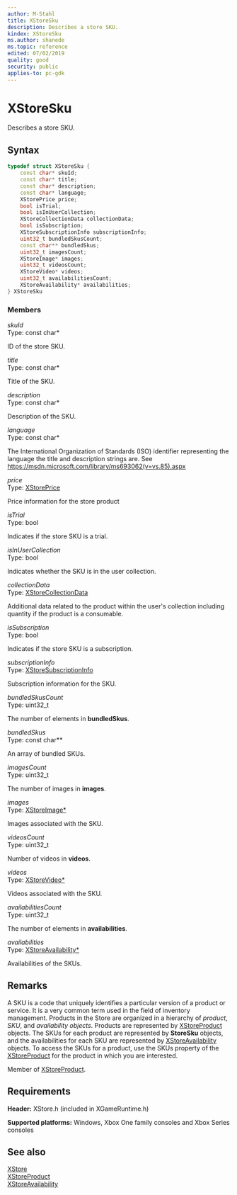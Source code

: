 ```yaml
---
author: M-Stahl
title: XStoreSku
description: Describes a store SKU.
kindex: XStoreSku
ms.author: shanede
ms.topic: reference
edited: 07/02/2019
quality: good
security: public
applies-to: pc-gdk
---
```


# XStoreSku  

Describes a store SKU.  

## Syntax  
  
```cpp
typedef struct XStoreSku {  
    const char* skuId;  
    const char* title;  
    const char* description;  
    const char* language;  
    XStorePrice price;  
    bool isTrial;  
    bool isInUserCollection;  
    XStoreCollectionData collectionData;  
    bool isSubscription;  
    XStoreSubscriptionInfo subscriptionInfo;  
    uint32_t bundledSkusCount;  
    const char** bundledSkus;  
    uint32_t imagesCount;  
    XStoreImage* images;  
    uint32_t videosCount;  
    XStoreVideo* videos;  
    uint32_t availabilitiesCount;  
    XStoreAvailability* availabilities;  
} XStoreSku  
```
  
### Members  
  
*skuId*  
Type: const char*  
  
ID of the store SKU.    
  
*title*  
Type: const char*  
  
Title of the SKU.    
  
*description*  
Type: const char*  
  
Description of the SKU.  

*language*  
Type: const char*  
  
The International Organization of Standards (ISO) identifier representing the language the title and description strings are. See https://msdn.microsoft.com/library/ms693062(v=vs.85).aspx

*price*  
Type: [XStorePrice](xstoreprice.md)  
  
Price information for the store product

*isTrial*  
Type: bool  
  
Indicates if the store SKU is a trial.    
  
*isInUserCollection*  
Type: bool  
  
Indicates whether the SKU is in the user collection.  
  
*collectionData*  
Type: [XStoreCollectionData](xstorecollectiondata.md)  
  
Additional data related to the product within the user's collection including quantity if the product is a consumable.
  
*isSubscription*  
Type: bool  
  
Indicates if the store SKU is a subscription.  
  
*subscriptionInfo*  
Type: [XStoreSubscriptionInfo](xstoresubscriptioninfo.md)  
  
Subscription information for the SKU.    
  
*bundledSkusCount*  
Type: uint32_t  
  
The number of elements in **bundledSkus**.    
  
*bundledSkus*  
Type: const char**  
  
An array of bundled SKUs.    
  
*imagesCount*  
Type: uint32_t  
  
The number of images in **images**.    
  
*images*  
Type: [XStoreImage*](xstoreimage.md)  
  
Images associated with the SKU.    
  
*videosCount*  
Type: uint32_t  
  
Number of videos in **videos**.    
  
*videos*  
Type: [XStoreVideo*](xstorevideo.md)  
  
Videos associated with the SKU.  
  
*availabilitiesCount*  
Type: uint32_t  
  
The number of elements in **availabilities**.    
  
*availabilities*  
Type: [XStoreAvailability*](xstoreavailability.md)  
  
Availabilities of the SKUs.  
  
## Remarks
  
A SKU is a code that uniquely identifies a particular version of a product or service. It is a very common term used in the field of inventory management. Products in the Store are organized in a hierarchy of *product*, *SKU*, and *availability objects*. Products are represented by [XStoreProduct](xstoreproduct.md) objects. The SKUs for each product are represented by **StoreSku** objects, and the availabilities for each SKU are represented by [XStoreAvailability](xstoreavailability.md) objects.
To access the SKUs for a product, use the SKUs property of the [XStoreProduct](xstoreproduct.md) for the product in which you are interested.

Member of [XStoreProduct](xstoreproduct.md).  
  
## Requirements  
  
**Header:** XStore.h (included in XGameRuntime.h)
  
**Supported platforms:** Windows, Xbox One family consoles and Xbox Series consoles  
  
## See also  
[XStore](../xstore_members.md)  
[XStoreProduct](xstoreproduct.md)  
[XStoreAvailability](xstoreavailability.md)  
  